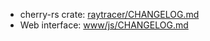 - cherry-rs crate: [raytracer/CHANGELOG.md](raytracer/CHANGELOG.md)
- Web interface: [www/js/CHANGELOG.md](www/js/CHANGELOG.md)
